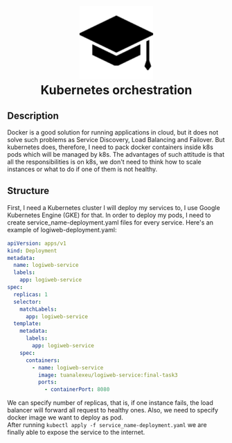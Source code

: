 <h1 align="center">
<img src="https://raw.githubusercontent.com/peaceiris/mkdocs-material-boilerplate/master/docs_sample/images/graduate-cap.png" alt="MkDocs icon" width="170">
<br>Kubernetes orchestration
</h1>

## Description

<p>Docker is a good solution for running applications in cloud,
but it does not solve such problems as Service Discovery, Load Balancing and Failover. 
But kubernetes does, therefore, I need to pack docker containers 
inside k8s pods which will be managed by k8s. 
The advantages of such attitude is that all the responsibilities is on k8s, 
we don't need to think how to scale instances or what to do if one of them is not healthy.</p>

<!-- https://shields.io/ -->

## Structure

First, I need a Kubernetes cluster I will deploy my services to, I use Google Kubernetes Engine (GKE) for that.
In order to deploy my pods, I need to create service_name-deployment.yaml files for every service.
Here's an example of logiweb-deployment.yaml:
```yaml
apiVersion: apps/v1
kind: Deployment
metadata:
  name: logiweb-service
  labels:
    app: logiweb-service
spec:
  replicas: 1
  selector:
    matchLabels:
      app: logiweb-service
  template:
    metadata:
      labels:
        app: logiweb-service
    spec:
      containers:
        - name: logiweb-service
          image: tuanalexeu/logiweb-service:final-task3
          ports:
            - containerPort: 8080

```

We can specify number of replicas, that is, if one instance fails, the load balancer will forward all request to healthy ones. 
Also, we need to specify docker image we want to deploy as pod.<br>
After running `kubectl apply -f service_name-deployment.yaml` we are finally able to expose the service to the internet.